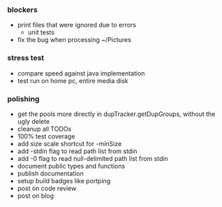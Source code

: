 ### blockers

- print files that were ignored due to errors
  - unit tests
- fix the bug when processing ~/Pictures

### stress test

- compare speed against java implementation
- test run on home pc, entire media disk

### polishing

- get the pools more directly in dupTracker.getDupGroups,
  without the ugly delete
- cleanup all TODOs
- 100% test coverage
- add size scale shortcut for -minSize
- add -stdin flag to read path list from stdin
- add -0 flag to read null-delimited path list from stdin
- document public types and functions
- publish documentation
- setup build badges like portping
- post on code review
- post on blog
